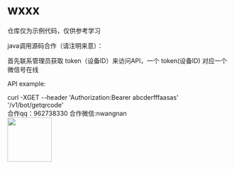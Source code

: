 # wxxx

仓库仅为示例代码，仅供参考学习

java调用源码合作（请注明来意）：

首先联系管理员获取 token（设备ID）来访问API，一个 token(设备ID) 对应一个微信号在线

API example:

curl -XGET --header 'Authorization:Bearer abcderfffaasas' '/v1/bot/getqrcode'<br/>
合作qq：962738330
合作微信:nwangnan<br/>
<img src="https://buckettest-file2.oss-cn-shanghai.aliyuncs.com/WX20201125-122159.png" width=100 height=100 />
